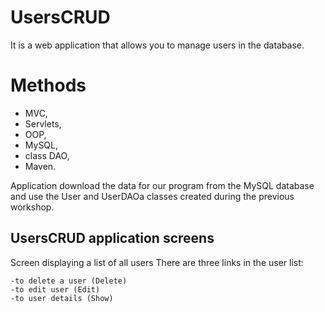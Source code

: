 # UsersCRUD

It is a web application that allows you to manage users in the database.

# Methods

   - MVC,
   - Servlets,
   - OOP,
   - MySQL,
   - class DAO,
   - Maven.

Application download the data for our program from the MySQL database and use the User and UserDAOa classes created during the previous workshop.

## UsersCRUD application screens

Screen displaying a list of all users
There are three links in the user list:
   
    -to delete a user (Delete)
    -to edit user (Edit)
    -to user details (Show)
    



